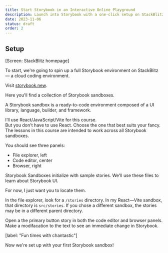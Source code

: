 ```yaml
---
title: Start Storybook in an Interactive Online Playground
description: Launch into Storybook with a one-click setup on StackBlitz's interactive online playground. Visit storybook.new to instantly create a Storybook environment tailored to your preferred framework and language, perfect for immersive learning and exploration.
date: 2023-11-06
status: draft
order: 2
---
```


## Setup

[Screen: StackBlitz homepage]

To start, we're going to spin up a full Storybook environment on StackBlitz — a cloud coding environment.

Visit [storybook.new](https://storybook.new).

Here you'll find a collection of Storybook sandboxes.

A Storybook sandbox is a ready-to-code environment composed of a UI library, language, builder, and framework.

I’ll use React/JavaScript/Vite for this course.  
But you don't have to use React.
Choose the one that best suits your fancy.
The lessons in this course are intended to work across all Storybook sandboxes.

You should see three panels:

- File explorer, left
- Code editor, center
- Browser, right

Storybook Sandboxes initialize with sample stories.
We'll use these files to learn about Storybook UI.

For now, I just want you to locate them.

In the file explorer, look for a `/stories` directory.
In my React—Vite sandbox, that directory is `src/stories`.
If you chose a different sandbox, the stories may be in a different parent directory.

Open a the primary button story in both the code editor and browser panels.
Make a modifacation to the text to see an immediate change in Storybook.

[label: "Fun times with chantastic"]

Now we're set up with your first Storybook sandbox!
